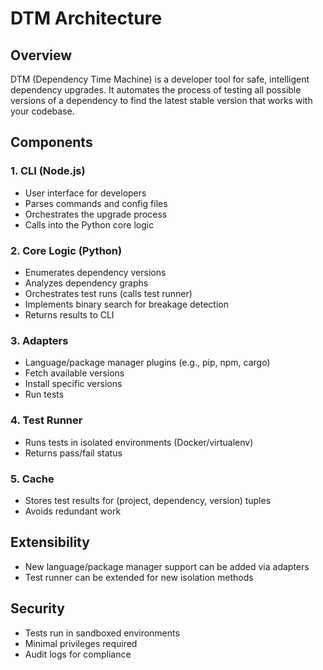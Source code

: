 # DTM Architecture

## Overview
DTM (Dependency Time Machine) is a developer tool for safe, intelligent dependency upgrades. It automates the process of testing all possible versions of a dependency to find the latest stable version that works with your codebase.

## Components

### 1. CLI (Node.js)
- User interface for developers
- Parses commands and config files
- Orchestrates the upgrade process
- Calls into the Python core logic

### 2. Core Logic (Python)
- Enumerates dependency versions
- Analyzes dependency graphs
- Orchestrates test runs (calls test runner)
- Implements binary search for breakage detection
- Returns results to CLI

### 3. Adapters
- Language/package manager plugins (e.g., pip, npm, cargo)
- Fetch available versions
- Install specific versions
- Run tests

### 4. Test Runner
- Runs tests in isolated environments (Docker/virtualenv)
- Returns pass/fail status

### 5. Cache
- Stores test results for (project, dependency, version) tuples
- Avoids redundant work

## Extensibility
- New language/package manager support can be added via adapters
- Test runner can be extended for new isolation methods

## Security
- Tests run in sandboxed environments
- Minimal privileges required
- Audit logs for compliance 